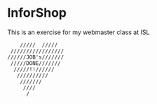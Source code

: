 # InforShop
This is an exercise for my webmaster class at ISL

          
        /////  /////
     /////////////////
    //////JOB's///////
     /////DONE///////
      /////!!//////
       //////////
        ///////
         ////
          / 